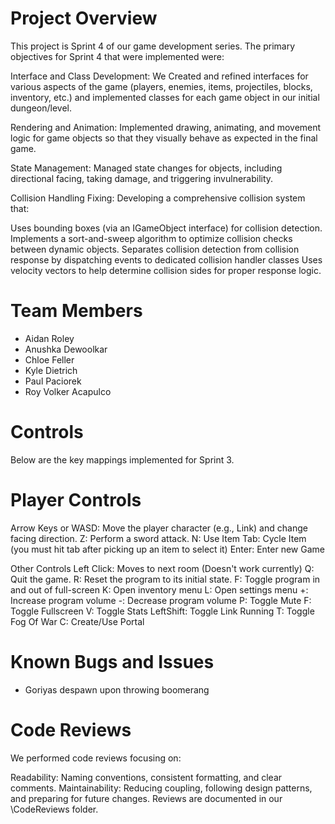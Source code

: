 # Project Overview
This project is Sprint 4 of our game development series. 
The primary objectives for Sprint 4 that were implemented were:

Interface and Class Development:
We Created and refined interfaces for various aspects of the game (players, enemies, items, projectiles, blocks, inventory,  etc.)
and implemented classes for each game object in our initial dungeon/level.

Rendering and Animation:
Implemented drawing, animating, and movement logic for game objects 
so that they visually behave as expected in the final game.

State Management:
Managed state changes for objects, including directional facing, taking damage, 
and triggering invulnerability. 

Collision Handling Fixing:
Developing a comprehensive collision system that:

Uses bounding boxes (via an IGameObject interface) for collision detection.
Implements a sort-and-sweep algorithm to optimize collision checks between dynamic objects.
Separates collision detection from collision response by dispatching events to dedicated 
collision handler classes  Uses velocity vectors to help determine collision sides for 
proper response logic.

# Team Members
- Aidan Roley
- Anushka Dewoolkar 
- Chloe Feller
- Kyle Dietrich
- Paul Paciorek
- Roy Volker Acapulco

# Controls
Below are the key mappings implemented for Sprint 3. 

# Player Controls
Arrow Keys or WASD: Move the player character (e.g., Link) and change facing direction.
Z: Perform a sword attack.
N: Use Item
Tab: Cycle Item (you must hit tab after picking up an item to select it)
Enter: Enter new Game

Other Controls
Left Click: Moves to next room (Doesn't work currently)
Q: Quit the game.
R: Reset the program to its initial state.
F: Toggle program in and out of full-screen
K: Open inventory menu
L: Open settings menu
+: Increase program volume
-: Decrease program volume
P: Toggle Mute
F: Toggle Fullscreen
V: Toggle Stats
LeftShift: Toggle Link Running
T: Toggle Fog Of War
C: Create/Use Portal



# Known Bugs and Issues
- Goriyas despawn upon throwing boomerang


# Code Reviews
We performed code reviews focusing on:

Readability: Naming conventions, consistent formatting, and clear comments.
Maintainability: Reducing coupling, following design patterns, and preparing for future changes.
Reviews are documented in our \CodeReviews folder.
